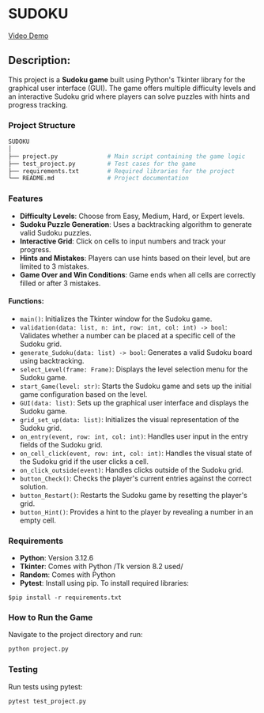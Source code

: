 # SUDOKU
[Video Demo](https://youtu.be/zBELUDkOb_g)
## Description:


This project is a **Sudoku game** built using Python's Tkinter library for the graphical user interface (GUI). The game offers multiple difficulty levels and an interactive Sudoku grid where players can solve puzzles with hints and progress tracking.

### Project Structure
```bash
SUDOKU
│
├── project.py              # Main script containing the game logic
├── test_project.py         # Test cases for the game
├── requirements.txt        # Required libraries for the project
└── README.md               # Project documentation

```

### Features

- **Difficulty Levels**: Choose from Easy, Medium, Hard, or Expert levels.
- **Sudoku Puzzle Generation**: Uses a backtracking algorithm to generate valid Sudoku puzzles.
- **Interactive Grid**: Click on cells to input numbers and track your progress.
- **Hints and Mistakes**: Players can use hints based on their level, but are limited to 3 mistakes.
- **Game Over and Win Conditions**: Game ends when all cells are correctly filled or after 3 mistakes.

#### Functions:

- `main()`: Initializes the Tkinter window for the Sudoku game.
- `validation(data: list, n: int, row: int, col: int) -> bool`: Validates whether a number can be placed at a specific cell of the Sudoku grid.
- `generate_Sudoku(data: list) -> bool`: Generates a valid Sudoku board using backtracking.
- `select_Level(frame: Frame)`: Displays the level selection menu for the Sudoku game.
- `start_Game(level: str)`: Starts the Sudoku game and sets up the initial game configuration based on the level.
- `GUI(data: list)`: Sets up the graphical user interface and displays the Sudoku game.
- `grid_set_up(data: list)`: Initializes the visual representation of the Sudoku grid.
- `on_entry(event, row: int, col: int)`: Handles user input in the entry fields of the Sudoku grid.
- `on_cell_click(event, row: int, col: int)`: Handles the visual state of the Sudoku grid if the user clicks a cell.
- `on_click_outside(event)`: Handles clicks outside of the Sudoku grid.
- `button_Check()`: Checks the player's current entries against the correct solution.
- `button_Restart()`: Restarts the Sudoku game by resetting the player's grid.
- `button_Hint()`: Provides a hint to the player by revealing a number in an empty cell.

### Requirements

- **Python**: Version 3.12.6
- **Tkinter**: Comes with Python /Tk version 8.2 used/
- **Random**: Comes with Python
- **Pytest**: Install using pip. To install required libraries:
```
$pip install -r requirements.txt
```
### How to Run the Game
Navigate to the project directory and run:
```bash
python project.py
```
### Testing
Run tests using pytest:
```bash
pytest test_project.py
```
